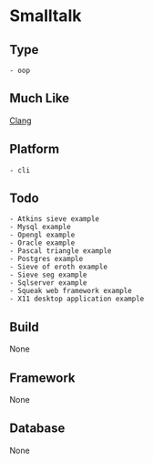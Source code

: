 # Smalltalk

## Type
	- oop
## Much Like
[Clang](CLANG.md)
## Platform
	- cli
## Todo
	- Atkins sieve example
	- Mysql example
	- Opengl example
	- Oracle example
	- Pascal triangle example
	- Postgres example
	- Sieve of eroth example
	- Sieve seg example
	- Sqlserver example
	- Squeak web framework example
	- X11 desktop application example
## Build
None
## Framework
None
## Database
None